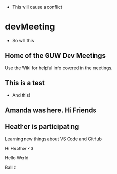 - This will cause a conflict
# devMeeting
- So will this

## Home of the GUW Dev Meetings
Use the Wiki for helpful info covered in the meetings.

## This is a test
- And this!

## Amanda was here. Hi Friends

## Heather is participating
Learning new things about VS Code and GitHub


Hi Heather <3


Hello World

Balllz